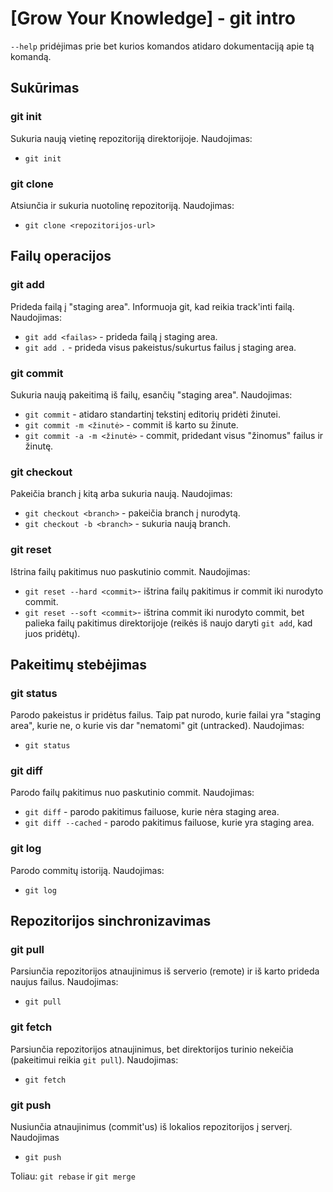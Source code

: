 # [Grow Your Knowledge] - git intro

`--help` pridėjimas prie bet kurios komandos atidaro dokumentaciją apie tą komandą.

## Sukūrimas

### git init

Sukuria naują vietinę repozitoriją direktorijoje.
Naudojimas:

- `git init`

### git clone

Atsiunčia ir sukuria nuotolinę repozitoriją.
Naudojimas:

- `git clone <repozitorijos-url>`

## Failų operacijos

### git add

Prideda failą į "staging area". Informuoja git, kad reikia track'inti failą.
Naudojimas:

- `git add <failas>` - prideda failą į staging area.
- `git add .` - prideda visus pakeistus/sukurtus failus į staging area.

### git commit

Sukuria naują pakeitimą iš failų, esančių "staging area".
Naudojimas:

- `git commit` - atidaro standartinį tekstinį editorių pridėti žinutei.
- `git commit -m <žinutė>` - commit iš karto su žinute.
- `git commit -a -m <žinutė>` - commit, pridedant visus "žinomus" failus ir žinutę.

### git checkout

Pakeičia branch į kitą arba sukuria naują.
Naudojimas:

- `git checkout <branch>` - pakeičia branch į nurodytą.
- `git checkout -b <branch>` - sukuria naują branch.

### git reset

Ištrina failų pakitimus nuo paskutinio commit. Naudojimas:

- `git reset --hard <commit>`- ištrina failų pakitimus ir commit iki nurodyto commit.
- `git reset --soft <commit>`- ištrina commit iki nurodyto commit, bet palieka failų pakitimus direktorijoje (reikės iš naujo daryti `git add`, kad juos pridėtų).

## Pakeitimų stebėjimas

### git status

Parodo pakeistus ir pridėtus failus. Taip pat nurodo, kurie failai yra "staging area", kurie ne, o kurie vis dar "nematomi" git (untracked).
Naudojimas:

- `git status`

### git diff

Parodo failų pakitimus nuo paskutinio commit.
Naudojimas:

- `git diff` - parodo pakitimus failuose, kurie nėra staging area.
- `git diff --cached` - parodo pakitimus failuose, kurie yra staging area.

### git log

Parodo commitų istoriją.
Naudojimas:

- `git log`

## Repozitorijos sinchronizavimas

### git pull

Parsiunčia repozitorijos atnaujinimus iš serverio (remote) ir iš karto prideda naujus failus. Naudojimas:

- `git pull`

### git fetch

Parsiunčia repozitorijos atnaujinimus, bet direktorijos turinio nekeičia (pakeitimui reikia `git pull`). Naudojimas:

- `git fetch`

### git push

Nusiunčia atnaujinimus (commit'us) iš lokalios repozitorijos į serverį. Naudojimas

- `git push`

Toliau:
`git rebase` ir `git merge`
